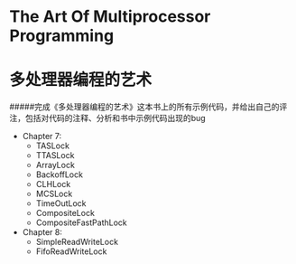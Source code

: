 The Art Of Multiprocessor Programming
=================================

多处理器编程的艺术
==================  

#####完成《多处理器编程的艺术》这本书上的所有示例代码，并给出自己的评注，包括对代码的注释、分析和书中示例代码出现的bug

*   Chapter 7:
    * TASLock
    * TTASLock
    * ArrayLock
    * BackoffLock
    * CLHLock
    * MCSLock
    * TimeOutLock
    * CompositeLock
    * CompositeFastPathLock
*   Chapter 8:
    * SimpleReadWriteLock
    * FifoReadWriteLock
